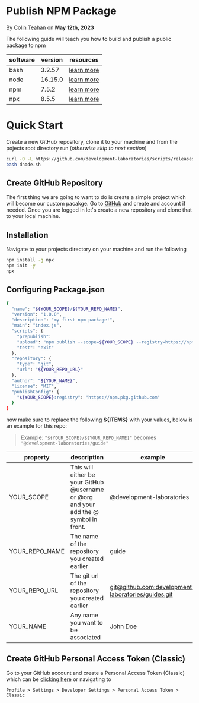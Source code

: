 # Publish NPM Package
By [Colin Teahan](https://www.linkedin.com/in/colin-teahan/) on **May 12th, 2023**

The following guide will teach you how to build and publish a public package to npm

|software|version|resources|
|--------|-------|--------|
|bash    |3.2.57 |[learn more](https://formulae.brew.sh/formula/bash)|
|node    |16.15.0|[learn more](https://nodejs.org/en/download)|
|npm     |7.5.2  |[learn more](https://docs.npmjs.com/downloading-and-installing-node-js-and-npm)|
|npx     |8.5.5  |[learn more](https://www.npmjs.com/package/npx)|

# Quick Start

Create a new GitHub repository, clone it to your machine and from the pojects root directory run (*otherwise skip to next section*)

```bash
curl -O -L https://github.com/development-laboratories/scripts/releases/download/v1.0.0/dnode.sh
bash dnode.sh
```

## Create GitHub Repository

The first thing we are going to want to do is create a simple project which will become our custom pacakge. Go to [GitHub](https://github.com/) and create and account if needed. Once you are logged in let's create a new repository and clone that to your local machine.

## Installation

Navigate to your projects directory on your machine and run the following

```bash
npm install -g npx
npm init -y
npx
```

## Configuring Package.json

```bash
{
  "name": "${YOUR_SCOPE}/${YOUR_REPO_NAME}",
  "version": "1.0.0",
  "description": "my first npm package!",
  "main": "index.js",
  "scripts": {
    "prepublish":
    "upload": "npm publish --scope=${YOUR_SCOPE} --registry=https://npm.pkg.github.com/",
    "test": "exit"
  },
  "repository": {
    "type": "git",
    "url": "${YOUR_REPO_URL}"
  },
  "author": "${YOUR_NAME}",
  "license": "MIT",
  "publishConfig": {
    "${YOUR_SCOPE}:registry": "https://npm.pkg.github.com"
  }
}
```

now make sure to replace the following **${ITEMS}** with your values, below is an example for this repo:

>
> Example: `"${YOUR_SCOPE}/${YOUR_REPO_NAME}"` becomes `"@development-laboratories/guide"`
>

|property|description|example|
|--------|-----------|-------|
|YOUR_SCOPE|This will either be your GitHub @username or @org and your add the @ symbol in front.| @development-laboratories |
|YOUR_REPO_NAME|The name of the repository you created earlier|guide|
|YOUR_REPO_URL|The git url of the repository you created earlier| [git@github.com:development-laboratories/guides.git](git@github.com:development-laboratories/guides.git) |
|YOUR_NAME|Any name you want to be associated|John Doe|

## Create GitHub Personal Access Token (Classic)

Go to your GitHub account and create a Personal Access Token (Classic) which can be [clicking here](https://github.com/settings/tokens) or navigating to

`Profile > Settings > Developer Settings > Personal Access Token > Classic`



